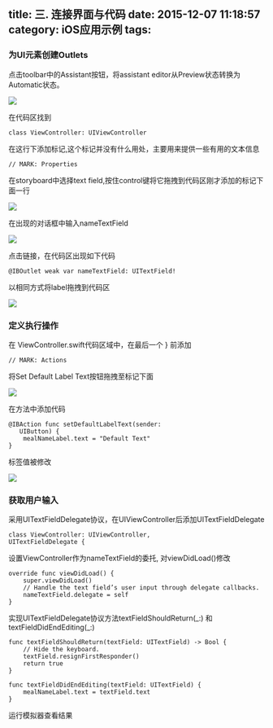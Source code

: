 title: 三. 连接界面与代码
date: 2015-12-07 11:18:57
category:  iOS应用示例
tags:
---

### 为UI元素创建Outlets

点击toolbar中的Assistant按钮，将assistant editor从Preview状态转换为Automatic状态。

![](/images/3-1.png)

在代码区找到

```
class ViewController: UIViewController
```
在这行下添加标记,这个标记并没有什么用处，主要用来提供一些有用的文本信息

```
// MARK: Properties
```

在storyboard中选择text field,按住control键将它拖拽到代码区刚才添加的标记下面一行

![](/images/3-2.png)

在出现的对话框中输入nameTextField

![](/images/3-3.png)

点击链接，在代码区出现如下代码

```
@IBOutlet weak var nameTextField: UITextField!
```
以相同方式将label拖拽到代码区

![](/images/3-4.png)

### 定义执行操作

在 ViewController.swift代码区域中，在最后一个 } 前添加

```
// MARK: Actions
```
将Set Default Label Text按钮拖拽至标记下面

![](/images/3-5.png)

在方法中添加代码

```
@IBAction func setDefaultLabelText(sender:
   UIButton) {
    mealNameLabel.text = "Default Text"
}
```
标签值被修改

![](/images/3-6.png)

### 获取用户输入

采用UITextFieldDelegate协议，在UIViewController后添加UITextFieldDelegate

```
class ViewController: UIViewController,
UITextFieldDelegate {
```

设置ViewController作为nameTextField的委托, 对viewDidLoad()修改

```
override func viewDidLoad() {
    super.viewDidLoad()
    // Handle the text field’s user input through delegate callbacks.
    nameTextField.delegate = self
}
```

实现UITextFieldDelegate协议方法textFieldShouldReturn(\_:) 和 textFieldDidEndEditing(\_:)

```
func textFieldShouldReturn(textField: UITextField) -> Bool {
    // Hide the keyboard.
    textField.resignFirstResponder()
    return true
}
```

```
func textFieldDidEndEditing(textField: UITextField) {
    mealNameLabel.text = textField.text
}
```
运行模拟器查看结果
